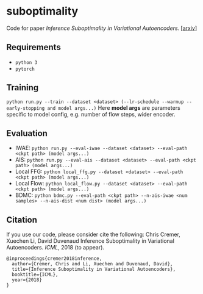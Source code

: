 # suboptimality
Code for paper
*Inference Suboptimality in Variational Autoencoders.*
[[arxiv](https://arxiv.org/abs/1801.03558)]

## Requirements
* `python 3`
* `pytorch`

## Training
`python run.py --train --dataset <dataset> (--lr-schedule --warmup --early-stopping and model args...)`
Here **model args** are parameters specific to model config, e.g. number of flow steps, wider encoder.

## Evaluation
* IWAE: `python run.py --eval-iwae --dataset <dataset> --eval-path <ckpt path> (model args...)`
* AIS: `python run.py --eval-ais --dataset <dataset> --eval-path <ckpt path> (model args...)`
* Local FFG: `python local_ffg.py --dataset <dataset> --eval-path <ckpt path> (model args...)`
* Local Flow: `python local_flow.py --dataset <dataset> --eval-path <ckpt path> (model args...)`
* BDMC: `python bdmc.py --eval-path <ckpt path> --n-ais-iwae <num samples> --n-ais-dist <num dist> (model args...)`

## Citation
If you use our code, please consider cite the following:
Chris Cremer, Xuechen Li, David Duvenaud
Inference Suboptimality in Variational Autoencoders.
*ICML*, 2018 (to appear).

```
@inproceedings{cremer2018inference,
  author={Cremer, Chris and Li, Xuechen and Duvenaud, David},
  title={Inference Suboptimality in Variational Autoencoders},
  booktitle={ICML},
  year={2018}
}
```
